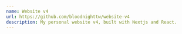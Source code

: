 ```yaml
---
name: Website v4
url: https://github.com/bloodnighttw/website-v4
description: My personal website v4, built with Nextjs and React.
---
```


